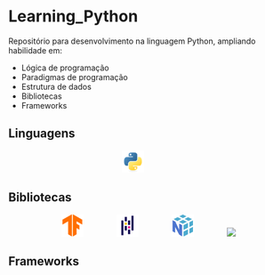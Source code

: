 # Learning_Python

Repositório para desenvolvimento na linguagem Python, ampliando habilidade em: 
* Lógica de programação
* Paradigmas de programação
* Estrutura de dados
* Bibliotecas
* Frameworks

## Linguagens
<div align = "center">
    <img height="40" src="https://raw.githubusercontent.com/devicons/devicon/master/icons/python/python-original.svg">
     &nbsp;&nbsp;&nbsp;&nbsp;&nbsp;&nbsp;&nbsp;&nbsp;&nbsp;&nbsp;&nbsp;&nbsp;&nbsp;
</div>

## Bibliotecas
<div align = "center">
    <img height="40" src="https://raw.githubusercontent.com/devicons/devicon/master/icons/tensorflow/tensorflow-original.svg">
     &nbsp;&nbsp;&nbsp;&nbsp;&nbsp;&nbsp;&nbsp;&nbsp;&nbsp;&nbsp;&nbsp;&nbsp;&nbsp;
      <img height="40" src="https://raw.githubusercontent.com/devicons/devicon/master/icons/pandas/pandas-original.svg">
     &nbsp;&nbsp;&nbsp;&nbsp;&nbsp;&nbsp;&nbsp;&nbsp;&nbsp;&nbsp;&nbsp;&nbsp;&nbsp;
      <img height="40" src="https://raw.githubusercontent.com/devicons/devicon/master/icons/numpy/numpy-original.svg">
     &nbsp;&nbsp;&nbsp;&nbsp;&nbsp;&nbsp;&nbsp;&nbsp;&nbsp;&nbsp;&nbsp;&nbsp;&nbsp;
     <img height="40" src="https://miro.medium.com/max/600/0*eA1LIzj4FlE6eMmC." />
     
</div>

## Frameworks

[//]: <div align = "center">
[//]:     <img  height="60" src="https://cdn.jsdelivr.net/gh/devicons/devicon/icons/django/django-original.svg" />
[//]:      &nbsp;&nbsp;&nbsp;&nbsp;&nbsp;&nbsp;&nbsp;&nbsp;&nbsp;&nbsp;&nbsp;&nbsp;&nbsp;
         
[//]: </div>


